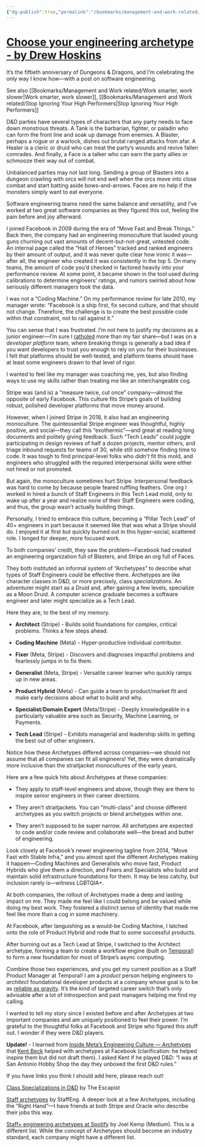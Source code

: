 ```yaml
---
{"dg-publish":true,"permalink":"/bookmarks/management-and-work-related/choose-your-engineering-archetype/","tags":["behavior","bestpractices","productivity","work"]}
---
```



# [Choose your engineering archetype - by Drew Hoskins](https://drewhoskins.substack.com/p/choose-your-engineering-archetype?ref=dailydev)

It’s the fiftieth anniversary of Dungeons & Dragons, and I’m celebrating the only way I know how—with a post on software engineering.

See also [[Bookmarks/Management and Work related/Work smarter, work slower\|Work smarter, work slower]], [[Bookmarks/Management and Work related/Stop Ignoring Your High Performers\|Stop Ignoring Your High Performers]]

D&D parties have several types of characters that any party needs to face down monstrous threats. A Tank is the barbarian, fighter, or paladin who can form the front line and soak up damage from enemies. A Blaster, perhaps a rogue or a warlock, dishes out brutal ranged attacks from afar. A Healer is a cleric or druid who can treat the party’s wounds and revive fallen comrades. And finally, a Face is a talker who can earn the party allies or schmooze their way out of combat.

Unbalanced parties may not last long. Sending a group of Blasters into a dungeon crawling with orcs will not end well when the orcs move into close combat and start batting aside bows-and-arrows. Faces are no help if the monsters simply want to eat everyone.

Software engineering teams need the same balance and versatility, and I’ve worked at two great software companies as they figured this out, feeling the pain before and joy afterward.

I joined Facebook in 2009 during the era of “Move Fast and Break Things.” Back then, the company had an engineering monoculture that lauded young guns churning out vast amounts of decent-but-not-great, untested code. An internal page called the “Hall of Heroes” tracked and ranked engineers by their amount of output, and it was never quite clear how ironic it was—after all, the engineer who created it was consistently in the top 5. On many teams, the amount of code you’d checked in factored heavily into your performance review. At some point, it became shown in the tool used during calibrations to determine engineers’ ratings, and rumors swirled about how seriously different managers took the data.

I was not a “Coding Machine.” On my performance review for late 2010, my manager wrote: “Facebook is a ship first, fix second culture, and that should not change. Therefore, the challenge is to create the best possible code within that constraint, not to rail against it.”

You can sense that I was frustrated. I’m not here to justify my decisions as a junior engineer—I’m sure I [ratholed](https://drewhoskins.substack.com/p/drew-youre-hard-to-control) more than my fair share—but I was on a _developer platform_ team, where breaking things is generally a bad idea if you want developers to trust you enough to rely on you for their businesses. I felt that platforms should be well-tested, and platform teams should have at least some engineers drawn to that level of rigor.

I wanted to feel like my manager was coaching me, yes, but also finding ways to use my skills rather than treating me like an interchangeable cog.

Stripe was (and is) a “measure twice, cut once” company—almost the opposite of early Facebook. This culture fits Stripe’s goals of building robust, polished developer platforms that move money around.

However, when I joined Stripe in 2018, it also had an engineering monoculture. The quintessential Stripe engineer was thoughtful, highly positive, and social—they call this “exothermic”—and great at reading long documents and politely giving feedback. Such “Tech Leads” could juggle participating in design reviews of half a dozen projects, mentor others, and triage inbound requests for teams of 30, while still somehow finding time to code. It was tough to find principal-level folks who _didn’t_ fit this mold, and engineers who struggled with the required interpersonal skills were either not hired or not promoted.

But again, the monoculture sometimes hurt Stripe. Interpersonal feedback was hard to come by because people feared ruffling feathers. One org I worked in hired a bunch of Staff Engineers in this Tech Lead mold, only to wake up after a year and realize none of their Staff Engineers were coding, and thus, the group wasn’t actually building things.

Personally, I tried to embrace this culture, becoming a “Pillar Tech Lead” of 40+ engineers in part because it seemed like that was what a Stripe should do. I enjoyed it at first but quickly burned out in this hyper-social, scattered role. I longed for deeper, more focused work.

To both companies’ credit, they saw the problem—Facebook had created an engineering organization full of Blasters, and Stripe an org full of Faces.

They both instituted an informal system of “Archetypes” to describe what types of Staff Engineers could be effective there. Archetypes are like character classes in D&D, or more precisely, class _specializations_. An adventurer might start as a Druid and, after gaining a few levels, specialize as a Moon Druid. A computer science graduate becomes a software engineer and later might specialize as a Tech Lead.

Here they are, to the best of my memory.

- **Architect** (Stripe) - Builds solid foundations for complex, critical problems. Thinks a few steps ahead.

- **Coding Machine** (Meta) - Hyper-productive individual contributor.

- **Fixer** (Meta, Stripe) - Discovers and diagnoses impactful problems and fearlessly jumps in to fix them.

- **Generalist** (Meta, Stripe) - Versatile career learner who quickly ramps up in new areas.

- **Product Hybrid** (Meta) - Can guide a team to product/market fit and make early decisions about what to build and why.

- **Specialist**/**Domain Expert** (Meta/Stripe) - Deeply knowledgeable in a particularly valuable area such as Security, Machine Learning, or Payments.

- **Tech Lead** (Stripe) - Exhibits managerial and leadership skills in getting the best out of other engineers.

Notice how these Archetypes differed across companies—we should not assume that all companies can fit all engineers! Yet, they were dramatically more inclusive than the straitjacket monocultures of the early years.

Here are a few quick hits about Archetypes at these companies:

- They apply to staff-level engineers and above, though they are there to inspire senior engineers in their career directions.

- They aren’t straitjackets. You can “multi-class” and choose different archetypes as you switch projects or blend archetypes within one.

- They aren’t supposed to be super narrow. All archetypes are expected to code and/or code review and collaborate well—the bread and butter of engineering.

Look closely at Facebook’s newer engineering tagline from 2014, “Move Fast with Stable Infra,” and you almost spot the different Archetypes making it happen—Coding Machines and Generalists who move fast, Product Hybrids who give them a direction, and Fixers and Specialists who build and maintain solid infrastructure foundations for them. It may be less catchy, but inclusion rarely is—witness LGBTQIA+.

At both companies, the rollout of Archetypes made a deep and lasting impact on me. They made me feel like I could belong and be valued while doing my best work. They fostered a distinct sense of identity that made me feel like more than a cog in some machinery.

At Facebook, after languishing as a would-be Coding Machine, I latched onto the role of Product Hybrid and rode that to some successful products.

After burning out as a Tech Lead at Stripe, I switched to the Architect archetype, forming a team to create a workflow engine (built on [Temporal](https://temporal.io/)) to form a new foundation for most of Stripe’s async computing.

Combine those two experiences, and you get my current position as a Staff Product Manager at Temporal! I am a _product_ person helping engineers to _architect_ foundational developer products at a company whose goal is to be as [reliable as gravity](https://temporal.io/blog/becoming-a-temporalite-clair-byrd-cmo). It’s the kind of targeted career switch that’s only advisable after a lot of introspection and past managers helping me find my calling.

I wanted to tell my story since I existed before and after Archetypes at two important companies and am uniquely positioned to feel their power. I’m grateful to the thoughtful folks at Facebook and Stripe who figured this stuff out. I wonder if they were D&D players.

**Update!** - I learned from [Inside Meta’s Engineering Culture — Archetypes](https://newsletter.pragmaticengineer.com/i/55330545/archetypes) that [Kent Beck](https://substack.com/@kentbeck) helped with archetypes at Facebook (clarification: he helped inspire them but did not draft them). I asked Kent if he played D&D: “I was at San Antonio Hobby Shop the day they unboxed the first D&D rules.”

If you have links you think I should add here, please reach out!

[Class Specializations in D&D](https://www.escapistmagazine.com/heres-the-classes-and-specializations-in-the-dd-players-handbook/) by The Escapist

[Staff archetypes](https://staffeng.com/guides/staff-archetypes/) by StaffEng. A deeper look at a few Archetypes, including the “Right Hand”—I have friends at both Stripe and Oracle who describe their jobs this way.

[Staff+ engineering archetypes at Spotify](https://medium.com/staff-engineering-learnings/staff-engineering-archetypes-at-spotify-d1b6a130b582) by Joel Kemp (Medium). This is a different list. While the concept of Archetypes should become an industry standard, each company might have a different list.
